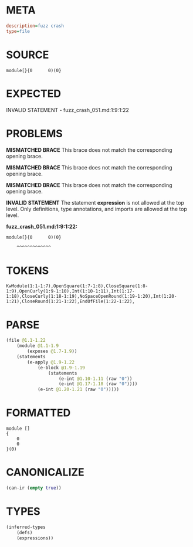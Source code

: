 # META
~~~ini
description=fuzz crash
type=file
~~~
# SOURCE
~~~roc
module[}{0      0)(0}
~~~
# EXPECTED
INVALID STATEMENT - fuzz_crash_051.md:1:9:1:22
# PROBLEMS
**MISMATCHED BRACE**
This brace does not match the corresponding opening brace.

**MISMATCHED BRACE**
This brace does not match the corresponding opening brace.

**MISMATCHED BRACE**
This brace does not match the corresponding opening brace.

**INVALID STATEMENT**
The statement **expression** is not allowed at the top level.
Only definitions, type annotations, and imports are allowed at the top level.

**fuzz_crash_051.md:1:9:1:22:**
```roc
module[}{0      0)(0}
```
        ^^^^^^^^^^^^^


# TOKENS
~~~zig
KwModule(1:1-1:7),OpenSquare(1:7-1:8),CloseSquare(1:8-1:9),OpenCurly(1:9-1:10),Int(1:10-1:11),Int(1:17-1:18),CloseCurly(1:18-1:19),NoSpaceOpenRound(1:19-1:20),Int(1:20-1:21),CloseRound(1:21-1:22),EndOfFile(1:22-1:22),
~~~
# PARSE
~~~clojure
(file @1.1-1.22
	(module @1.1-1.9
		(exposes @1.7-1.9))
	(statements
		(e-apply @1.9-1.22
			(e-block @1.9-1.19
				(statements
					(e-int @1.10-1.11 (raw "0"))
					(e-int @1.17-1.18 (raw "0"))))
			(e-int @1.20-1.21 (raw "0")))))
~~~
# FORMATTED
~~~roc
module []
{
	0
	0
}(0)
~~~
# CANONICALIZE
~~~clojure
(can-ir (empty true))
~~~
# TYPES
~~~clojure
(inferred-types
	(defs)
	(expressions))
~~~
